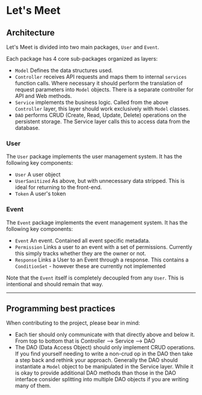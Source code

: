 # Let's Meet

## Architecture

Let's Meet is divided into two main packages, `User` and `Event`. 

Each package has 4 core sub-packages organized as layers:

- `Model` Defines the data structures used.
- `Controller` receives API requests and maps them to internal `services` function calls. Where necessary it should perform the translation of request parameters into `Model` objects. There is a separate controller for API and Web methods.
- `Service` implements the business logic. Called from the above `Controller` layer, this layer should work exclusively with `Model` classes.
- `DAO` performs CRUD (Create, Read, Update, Delete) operations on the persistent storage. The Service layer calls this to access data from the database.

### User

The `User` package implements the user management system. It has the following key components:

- `User` A user object
- `UserSanitized` As above, but with unnecessary data stripped. This is ideal for returning to the front-end.
- `Token` A user's token

### Event
 The `Event` package implements the event management system. It has the following key components:

 - `Event` An event. Contained all event specific metadata.
 - `Permission` Links a user to an event with a set of permissions. Currently this simply tracks whether they are the owner or not.
 - `Response` Links a User to an Event through a response. This contains a `ConditionSet` - however these are currently not implemented

 Note that the `Event` itself is completely decoupled from any `User`. This is intentional and should remain that way.

---

 ## Programming best practices
 When contributing to the project, please bear in mind:
 
 - Each tier should only communicate with that directly above and below it. From top to bottom that is Controller --> Service --> DAO
 - The DAO (Data Access Object) should only implement CRUD operations. If you find yourself needing to write a non-crud op in the DAO then take a step back and rethink your approach. Generally the DAO should instantiate a `Model` object to be manipulated in the Service layer. While it is okay to provide additional DAO methods than those in the DAO interface consider splitting into multiple DAO objects if you are writing many of them.